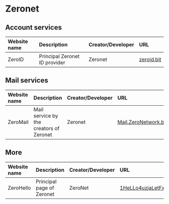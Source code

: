 # Zeronet
## Account services
|Website name|Description|Creator/Developer|URL|
|:-|:-|:-|:-|
|ZeroID|Principal Zeronet ID provider|Zeronet|[zeroid.bit](http://localhost:43110/zeroid.bit)|
## Mail services
|Website name|Description|Creator/Developer|URL|
|:-|:-|:-|:-|
|ZeroMail|Mail service by the creators of Zeronet|Zeronet|[Mail.ZeroNetwork.bit](http://localhost:43110/Mail.ZeroNetwork.bit)|
## More
|Website name|Description|Creator/Developer|URL|
|:-|:-|:-|:-|
|ZeroHello|Principal page of Zeronet|ZeroNet|[1HeLLo4uzjaLetFx6NH3PMwFP3qbRbTf3D](http://localhost:43110/1HeLLo4uzjaLetFx6NH3PMwFP3qbRbTf3D)|
